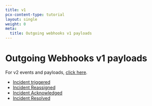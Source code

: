 ```yaml
---
title: v1
pcx-content-type: tutorial
layout: single
weight: 0
meta:
  title: Outgoing webhooks v1 payloads
---
```


# Outgoing Webhooks v1 payloads

For v2 events and payloads, [click here](../v2/).

- [Incident triggered](./incident-triggered/)
- [Incident Reassigned](./incident-reassigned/)
- [Incident Acknowledged](./incident-acknowledged/)
- [Incident Resolved](./incident-resolved/)
